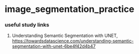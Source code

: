 # image_segmentation_practice

<h3>useful study links</h3>

1. Understanding Semantic Segmentation with UNET, https://towardsdatascience.com/understanding-semantic-segmentation-with-unet-6be4f42d4b47

